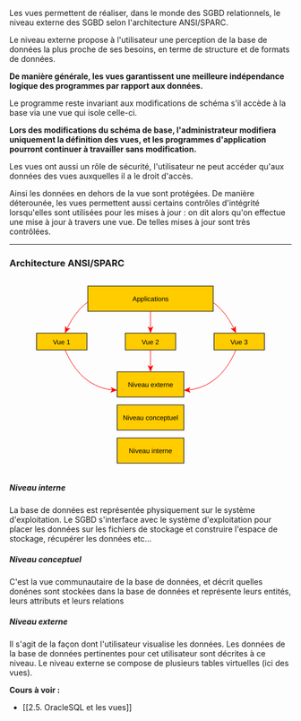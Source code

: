 
Les vues permettent de réaliser, dans le monde des SGBD relationnels, le niveau externe des SGBD selon l'architecture ANSI/SPARC.

Le niveau externe propose à l'utilisateur une perception de la base de données la plus proche de ses besoins, en terme de structure et de formats de données. 

**De manière générale, les vues garantissent une meilleure indépendance logique des programmes par rapport aux données.**

Le programme reste invariant aux modifications de schéma s'il accède à la base via une vue qui isole celle-ci. 

**Lors des modifications du schéma de base, l'administrateur modifiera uniquement la définition des vues, et les programmes d'application pourront continuer à travailler sans modification.**

Les vues ont aussi un rôle de sécurité, l'utilisateur ne peut accéder qu'aux données des vues auxquelles il a le droit d'accès. 

Ainsi les données en dehors de la vue sont protégées. De manière déterounée, les vues permettent aussi certains contrôles d'intégrité lorsqu'elles sont utilisées pour les mises à jour : on dit alors qu'on effectue une mise à jour à travers une vue. De telles mises à jour sont très contrôlées.

--- 

### Architecture ANSI/SPARC

<center><?xml version="1.0" encoding="UTF-8"?><svg xmlns="http://www.w3.org/2000/svg" xmlns:xlink="http://www.w3.org/1999/xlink" fill-opacity="1" color-rendering="auto" color-interpolation="auto" text-rendering="auto" stroke="black" stroke-linecap="square" width="438" stroke-miterlimit="10" shape-rendering="auto" stroke-opacity="1" fill="black" stroke-dasharray="none" font-weight="normal" stroke-width="1" height="346" font-family="'Dialog'" font-style="normal" stroke-linejoin="miter" font-size="12px" stroke-dashoffset="0" image-rendering="auto">  <!--Generated by ySVG 2.6-->  <defs id="genericDefs"/>  <g>    <defs id="defs1">      <clipPath clipPathUnits="userSpaceOnUse" id="clipPath1">        <path d="M0 0 L438 0 L438 346 L0 346 L0 0 Z"/>      </clipPath>      <clipPath clipPathUnits="userSpaceOnUse" id="clipPath2">        <path d="M270 117 L708 117 L708 463 L270 463 L270 117 Z"/>      </clipPath>    </defs>    <g fill="rgb(255,204,0)" text-rendering="geometricPrecision" shape-rendering="geometricPrecision" transform="matrix(1,0,0,1,-270,-117)" stroke="rgb(255,204,0)">      <rect x="377" width="224" height="45" y="132" clip-path="url(#clipPath2)" stroke="none"/>    </g>    <g text-rendering="geometricPrecision" stroke-miterlimit="1.45" shape-rendering="geometricPrecision" transform="matrix(1,0,0,1,-270,-117)" stroke-linecap="butt">      <rect fill="none" x="377" width="224" height="45" y="132" clip-path="url(#clipPath2)"/>      <text x="456.6475" xml:space="preserve" y="159.2139" clip-path="url(#clipPath2)" font-family="sans-serif" stroke="none">Applications</text>    </g>    <g fill="rgb(255,204,0)" text-rendering="geometricPrecision" shape-rendering="geometricPrecision" transform="matrix(1,0,0,1,-270,-117)" stroke="rgb(255,204,0)">      <rect x="285.5" width="90" height="30" y="216" clip-path="url(#clipPath2)" stroke="none"/>    </g>    <g text-rendering="geometricPrecision" stroke-miterlimit="1.45" shape-rendering="geometricPrecision" transform="matrix(1,0,0,1,-270,-117)" stroke-linecap="butt">      <rect fill="none" x="285.5" width="90" height="30" y="216" clip-path="url(#clipPath2)"/>      <text x="314.8203" xml:space="preserve" y="235.7139" clip-path="url(#clipPath2)" font-family="sans-serif" stroke="none">Vue 1</text>    </g>    <g fill="rgb(255,204,0)" text-rendering="geometricPrecision" shape-rendering="geometricPrecision" transform="matrix(1,0,0,1,-270,-117)" stroke="rgb(255,204,0)">      <rect x="444" width="90" height="30" y="216" clip-path="url(#clipPath2)" stroke="none"/>    </g>    <g text-rendering="geometricPrecision" stroke-miterlimit="1.45" shape-rendering="geometricPrecision" transform="matrix(1,0,0,1,-270,-117)" stroke-linecap="butt">      <rect fill="none" x="444" width="90" height="30" y="216" clip-path="url(#clipPath2)"/>      <text x="473.3203" xml:space="preserve" y="235.7139" clip-path="url(#clipPath2)" font-family="sans-serif" stroke="none">Vue 2</text>    </g>    <g fill="rgb(255,204,0)" text-rendering="geometricPrecision" shape-rendering="geometricPrecision" transform="matrix(1,0,0,1,-270,-117)" stroke="rgb(255,204,0)">      <rect x="602.5" width="90" height="30" y="216" clip-path="url(#clipPath2)" stroke="none"/>    </g>    <g text-rendering="geometricPrecision" stroke-miterlimit="1.45" shape-rendering="geometricPrecision" transform="matrix(1,0,0,1,-270,-117)" stroke-linecap="butt">      <rect fill="none" x="602.5" width="90" height="30" y="216" clip-path="url(#clipPath2)"/>      <text x="631.8203" xml:space="preserve" y="235.7139" clip-path="url(#clipPath2)" font-family="sans-serif" stroke="none">Vue 3</text>    </g>    <g fill="rgb(255,204,0)" text-rendering="geometricPrecision" shape-rendering="geometricPrecision" transform="matrix(1,0,0,1,-270,-117)" stroke="rgb(255,204,0)">      <rect x="429.5" width="119" height="45" y="285" clip-path="url(#clipPath2)" stroke="none"/>    </g>    <g text-rendering="geometricPrecision" stroke-miterlimit="1.45" shape-rendering="geometricPrecision" transform="matrix(1,0,0,1,-270,-117)" stroke-linecap="butt">      <rect fill="none" x="429.5" width="119" height="45" y="285" clip-path="url(#clipPath2)"/>      <text x="448.6436" xml:space="preserve" y="312.2139" clip-path="url(#clipPath2)" font-family="sans-serif" stroke="none">Niveau externe</text>    </g>    <g fill="rgb(255,204,0)" text-rendering="geometricPrecision" shape-rendering="geometricPrecision" transform="matrix(1,0,0,1,-270,-117)" stroke="rgb(255,204,0)">      <rect x="429.5" width="119" height="45" y="344" clip-path="url(#clipPath2)" stroke="none"/>    </g>    <g text-rendering="geometricPrecision" stroke-miterlimit="1.45" shape-rendering="geometricPrecision" transform="matrix(1,0,0,1,-270,-117)" stroke-linecap="butt">      <rect fill="none" x="429.5" width="119" height="45" y="344" clip-path="url(#clipPath2)"/>      <text x="439.6348" xml:space="preserve" y="371.2139" clip-path="url(#clipPath2)" font-family="sans-serif" stroke="none">Niveau conceptuel</text>    </g>    <g fill="rgb(255,204,0)" text-rendering="geometricPrecision" shape-rendering="geometricPrecision" transform="matrix(1,0,0,1,-270,-117)" stroke="rgb(255,204,0)">      <rect x="429.5" width="119" height="45" y="403" clip-path="url(#clipPath2)" stroke="none"/>    </g>    <g text-rendering="geometricPrecision" stroke-miterlimit="1.45" shape-rendering="geometricPrecision" transform="matrix(1,0,0,1,-270,-117)" stroke-linecap="butt">      <rect fill="none" x="429.5" width="119" height="45" y="403" clip-path="url(#clipPath2)"/>      <text x="450.3105" xml:space="preserve" y="430.2139" clip-path="url(#clipPath2)" font-family="sans-serif" stroke="none">Niveau interne</text>      <path fill="none" d="M376.9772 160.7312 L371.741 164.6112 L363.3511 172.5342 L355.5678 181.7139 L348.391 192.1504 L341.8208 203.8436 L339.5645 208.7428" clip-path="url(#clipPath2)" stroke="red"/>      <path fill="red" d="M336.2182 216.0093 L345.7793 207.2011 L339.9828 207.8345 L336.6962 203.0181 Z" clip-path="url(#clipPath2)" stroke="none"/>      <path fill="none" d="M489 177 L489 208" clip-path="url(#clipPath2)" stroke="red"/>      <path fill="red" d="M489 216 L494 204 L489 207 L484 204 Z" clip-path="url(#clipPath2)" stroke="none"/>      <path fill="none" d="M601.0298 161.5076 L605.9922 165.1641 L614.4043 173.041 L622.2188 182.1562 L629.4355 192.5098 L636.0547 204.1016 L638.2421 208.7624" clip-path="url(#clipPath2)" stroke="red"/>      <path fill="red" d="M641.6411 216.0045 L641.069 203.017 L637.8173 207.8571 L632.0164 207.2657 Z" clip-path="url(#clipPath2)" stroke="none"/>      <path fill="none" d="M641.6411 245.9955 L636.0547 257.8984 L629.4355 269.4902 L622.2188 279.8438 L614.4043 288.959 L605.9922 296.8359 L596.9824 303.4746 L587.375 308.875 L577.1699 313.0371 L566.3672 315.9609 L556.5321 317.4151 L556.4322 317.4188" clip-path="url(#clipPath2)" stroke="red"/>      <path fill="red" d="M548.4462 317.8918 L560.7208 322.1736 L557.4304 317.3597 L560.1296 312.1911 Z" clip-path="url(#clipPath2)" stroke="none"/>      <path fill="none" d="M336.3636 245.9859 L341.9535 257.8815 L348.5758 269.4666 L355.7953 279.8147 L363.6118 288.9257 L372.0253 296.7997 L381.0359 303.4365 L390.6437 308.8363 L400.8484 312.999 L411.6503 315.9247 L421.483 317.3812 L421.5829 317.3849" clip-path="url(#clipPath2)" stroke="red"/>      <path fill="red" d="M429.5688 317.8608 L417.8875 312.1559 L420.5847 317.3255 L417.2926 322.1382 Z" clip-path="url(#clipPath2)" stroke="none"/>      <path fill="none" d="M489 246 L489 277" clip-path="url(#clipPath2)" stroke="red"/>      <path fill="red" d="M489 285 L494 273 L489 276 L484 273 Z" clip-path="url(#clipPath2)" stroke="none"/>    </g>  </g></svg></center> 

##### Niveau interne

La base de données est représentée physiquement sur le système d'exploitation. Le SGBD s'interface avec le système d'exploitation pour placer les données sur les fichiers de stockage et construire l'espace de stockage, récupérer les données etc...

##### Niveau conceptuel

C'est la vue communautaire de la base de données, et décrit quelles donénes sont stockées dans la base de données et représente leurs entités, leurs attributs et leurs relations

##### Niveau externe

Il s'agit de la façon dont l'utilisateur visualise les données. Les données de la base de données pertinentes pour cet utilisateur sont décrites à ce niveau. Le niveau externe se compose de plusieurs tables virtuelles (ici des vues).


**Cours à voir :**
- [[2.5. OracleSQL et les vues]]